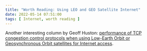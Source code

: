 ```yaml
---
title: "Worth Reading: Using LEO and GEO Satellite Internet"
date: 2022-05-14 07:51:00
tags: [ Internet, worth reading ]
---
```

Another interesting column by Geoff Huston: [performance of TCP congestion control protocols when using Low-Earth Orbit or Geosynchronous Orbit satellites for Internet access](https://www.potaroo.net/ispcol/2022-04/leogeo.html).
